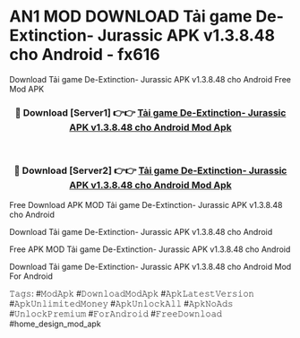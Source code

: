 # AN1 MOD DOWNLOAD Tải game De-Extinction- Jurassic APK v1.3.8.48 cho Android - fx616
Download Tải game De-Extinction- Jurassic APK v1.3.8.48 cho Android Free Mod APK

<div align="center">
<h3>🔴 Download [Server1] 👉👉 <a href="https://apk-comot.site?title=Tải_game_De-Extinction-_Jurassic_APK_v1.3.8.48_cho_Android">Tải game De-Extinction- Jurassic APK v1.3.8.48 cho Android Mod Apk</a></h3><br>

<h3>🔴 Download [Server2] 👉👉 <a href="https://apk-comot.site?title=Tải_game_De-Extinction-_Jurassic_APK_v1.3.8.48_cho_Android">Tải game De-Extinction- Jurassic APK v1.3.8.48 cho Android Mod Apk</a></h3>
</div>


Free Download APK MOD Tải game De-Extinction- Jurassic APK v1.3.8.48 cho Android

Download Tải game De-Extinction- Jurassic APK v1.3.8.48 cho Android 

Free APK MOD Tải game De-Extinction- Jurassic APK v1.3.8.48 cho Android 

Download Tải game De-Extinction- Jurassic APK v1.3.8.48 cho Android Mod For Android

𝚃𝚊𝚐𝚜: #𝙼𝚘𝚍𝙰𝚙𝚔 #𝙳𝚘𝚠𝚗𝚕𝚘𝚊𝚍𝙼𝚘𝚍𝙰𝚙𝚔 #𝙰𝚙𝚔𝙻𝚊𝚝𝚎𝚜𝚝𝚅𝚎𝚛𝚜𝚒𝚘𝚗 #𝙰𝚙𝚔𝚄𝚗𝚕𝚒𝚖𝚒𝚝𝚎𝚍𝙼𝚘𝚗𝚎𝚢 #𝙰𝚙𝚔𝚄𝚗𝚕𝚘𝚌𝚔𝙰𝚕𝚕 #𝙰𝚙𝚔𝙽𝚘𝙰𝚍𝚜 #𝚄𝚗𝚕𝚘𝚌𝚔𝙿𝚛𝚎𝚖𝚒𝚞𝚖 #𝙵𝚘𝚛𝙰𝚗𝚍𝚛𝚘𝚒𝚍 #𝙵𝚛𝚎𝚎𝙳𝚘𝚠𝚗𝚕𝚘𝚊𝚍 #home_design_mod_apk